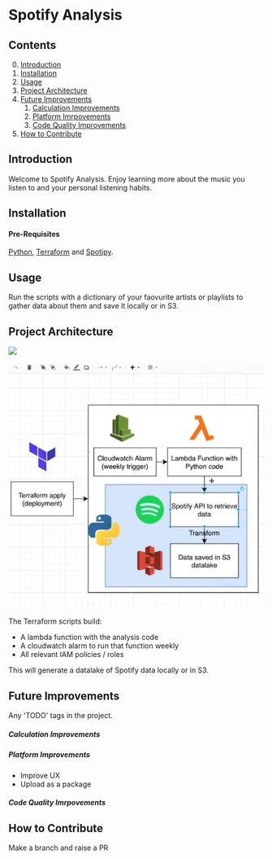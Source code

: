 # Spotify Analysis

## Contents
0. [Introduction](#introduction)
1. [Installation](#installation) 
2. [Usage](#usage)
3. [Project Architecture](#projectarchitecture)
4. [Future Improvements](#futureimprovements)
    1. [Calculation Improvements](#calculationimprovements)
    2. [Platform Imrpovements](#platformimprovements)
    3. [Code Quality Improvements](#codequalityimprovements)
5. [How to Contribute](#howtocontribute)

<a name="introduction"></a>
## Introduction 

Welcome to Spotify Analysis. 
Enjoy learning more about the music you listen to and your personal listening habits.


<a name="installation"></a>
## Installation 

#### Pre-Requisites
[Python](https://www.python.org/downloads/), [Terraform](https://www.terraform.io/downloads.html) and [Spotipy](https://spotipy.readthedocs.io/en/2.13.0/).


<a name="usage"></a>
## Usage 
Run the scripts with a dictionary of your faovurite artists or playlists to gather data about them and save it locally or in S3.

<a name="projectarchitecture"></a>
## Project Architecture 

<img src="https://github.com/liamhartley/spotify_analysis/blob/master/spotify_analysis.drawio.png" width="500px">

![Screenshot](spotipy.png)

The Terraform scripts build:
- A lambda function with the analysis code
- A cloudwatch alarm to run that function weekly
- All relevant IAM policies / roles

This will generate a datalake of Spotify data locally or in S3.

<a name="futureimprovements"></a>
## Future Improvements

Any 'TODO' tags in the project.

<a name="calculationimprovements"></a>
##### Calculation Improvements

<a name="platformimprovements"></a>
##### Platform Improvements
- Improve UX
- Upload as a package

<a name="codequalityimprovements"></a>
##### Code Quality Imrpovements

<a name="howtocontribute"></a>
## How to Contribute 
Make a branch and raise a PR
